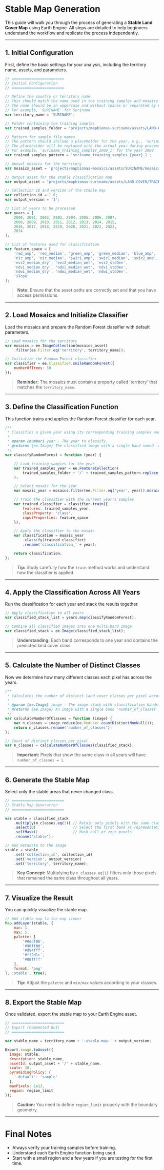 # Stable Map Generation

This guide will walk you through the process of generating a **Stable Land Cover Map** using Earth Engine. All steps are detailed to help beginners understand the workflow and replicate the process independently.

---

## 1. Initial Configuration

First, define the basic settings for your analysis, including the territory name, assets, and parameters.

```javascript
// ========================
// Initial Configuration
// ========================

// Define the country or territory name
// This should match the name used in the training samples and mosaics
// The name should be in uppercase and without spaces or separated by underscores
// For example, 'SURINAME' for Suriname
var territory_name = 'SURINAME';

// Folder containing the training samples
var trained_samples_folder = 'projects/mapbiomas-suriname/assets/LAND-COVER/TRAINING/SAMPLES/STABLE-1';

// Pattern for sample file names
// The pattern should include a placeholder for the year, e.g., 'suriname_training_samples_{year}_1'
// The placeholder will be replaced with the actual year during processing
// For example, 'suriname_training_samples_2000_1' for the year 2000
var trained_samples_pattern = 'suriname_training_samples_{year}_1';

// Annual mosaics for the territory
var mosaics_asset = 'projects/mapbiomas-mosaics/assets/SURINAME/mosaics-1';

// Output asset for the stable classification map
var output_asset = 'projects/mapbiomas-suriname/assets/LAND-COVER/TRAINING/stable';

// Collection ID and version of the stable map
var collection_id = 1.0;
var output_version = '1';

// List of years to be processed
var years = [
    2000, 2001, 2002, 2003, 2004, 2005, 2006, 2007,
    2008, 2009, 2010, 2011, 2012, 2013, 2014, 2015,
    2016, 2017, 2018, 2019, 2020, 2021, 2022, 2023,
    2024
];

// List of features used for classification
var feature_space = [
    'red_amp', 'red_median', 'green_amp', 'green_median', 'blue_amp', 'blue_median',
    'nir_amp', 'nir_median', 'swir1_amp', 'swir1_median', 'swir2_amp', 'swir2_median',
    'evi2_median_dry', 'evi2_median_wet', 'evi2_stdDev',
    'ndvi_median_dry', 'ndvi_median_wet', 'ndvi_stdDev',
    'ndwi_median_dry', 'ndwi_median_wet', 'ndwi_stdDev',
    'slope'
];
```

> **Note:** Ensure that the asset paths are correctly set and that you have access permissions.

---

## 2. Load Mosaics and Initialize Classifier

Load the mosaics and prepare the Random Forest classifier with default parameters.

```javascript
// Load mosaics for the territory
var mosaics = ee.ImageCollection(mosaics_asset)
    .filter(ee.Filter.eq('territory', territory_name));

// Initialize the Random Forest classifier
var classifier = ee.Classifier.smileRandomForest({
    numberOfTrees: 50
});
```

> **Reminder:** The mosaics must contain a property called 'territory' that matches the `territory_name`.

---

## 3. Define the Classification Function

This function trains and applies the Random Forest classifier for each year.

```javascript
/**
 * Classifies a given year using its corresponding training samples and mosaic.
 *
 * @param {number} year - The year to classify.
 * @returns {ee.Image} The classified image with a single band named 'classification_{year}'.
 */
var classifyRandomForest = function (year) {

    // Load training samples for the year
    var trained_samples_year = ee.FeatureCollection(
        trained_samples_folder + '/' + trained_samples_pattern.replace('{year}', year)
    );

    // Select mosaic for the year
    var mosaic_year = mosaics.filter(ee.Filter.eq('year', year)).mosaic();

    // Train the classifier with the current year's samples
    var trained_classifier = classifier.train({
        features: trained_samples_year,
        classProperty: 'class',
        inputProperties: feature_space
    });

    // Apply the classifier to the mosaic
    var classification = mosaic_year
        .classify(trained_classifier)
        .rename('classification_' + year);

    return classification;
};
```

> **Tip:** Study carefully how the `train` method works and understand how the classifier is applied.

---

## 4. Apply the Classification Across All Years

Run the classification for each year and stack the results together.

```javascript
// Apply classification to all years
var classified_stack_list = years.map(classifyRandomForest);

// Combine all classified images into one multi-band image
var classified_stack = ee.Image(classified_stack_list);
```

> **Understanding:** Each band corresponds to one year and contains the predicted land cover class.

---

## 5. Calculate the Number of Distinct Classes

Now we determine how many different classes each pixel has across the years.

```javascript
/**
 * Calculates the number of distinct land cover classes per pixel across all years.
 *
 * @param {ee.Image} image - The image stack with classification bands for each year.
 * @returns {ee.Image} An image with a single band 'number_of_classes'.
 */
var calculateNumberOfClasses = function (image) {
    var n_classes = image.reduce(ee.Reducer.countDistinctNonNull());
    return n_classes.rename('number_of_classes');
};

// Count of distinct classes per pixel
var n_classes = calculateNumberOfClasses(classified_stack);
```

> **Important:** Pixels that show the same class in all years will have `number_of_classes = 1`.

---

## 6. Generate the Stable Map

Select only the stable areas that never changed class.

```javascript
// ========================
// Stable Map Generation
// ========================

var stable = classified_stack
    .multiply(n_classes.eq(1)) // Retain only pixels with the same class across all years
    .select(0)                 // Select the first band as representative
    .selfMask()                // Mask null or zero pixels
    .rename('stable');

// Add metadata to the image
stable = stable
    .set('collection_id', collection_id)
    .set('version', output_version)
    .set('territory', territory_name);
```

> **Key Concept:** Multiplying by `n_classes.eq(1)` filters only those pixels that remained the same class throughout all years.

---

## 7. Visualize the Result

You can quickly visualize the stable map.

```javascript
// Add stable map to the map viewer
Map.addLayer(stable, {
    min: 1, 
    max: 5,
    palette: [
        '#0ddf06', 
        '#98ff00', 
        '#d94fff', 
        '#ff2d1c', 
        '#00ffff'
    ],
    format: 'png'
}, 'stable', true);
```

> **Tip:** Adjust the `palette` and `min/max` values according to your classes.

---

## 8. Export the Stable Map

Once validated, export the stable map to your Earth Engine asset.

```javascript
// ========================
// Export (Commented Out)
// ========================

var stable_name = territory_name + '-stable-map-' + output_version;

Export.image.toAsset({
  image: stable,
  description: stable_name,
  assetId: output_asset + '/' + stable_name,
  scale: 30,
  pyramidingPolicy: {
    '.default': 'sample'
  },
  maxPixels: 1e13,
  region: region_limit
});
```

> **Caution:** You need to define `region_limit` properly with the boundary geometry.

---

# Final Notes

- Always verify your training samples before training.
- Understand each Earth Engine function being used.
- Start with a small region and a few years if you are testing for the first time.


